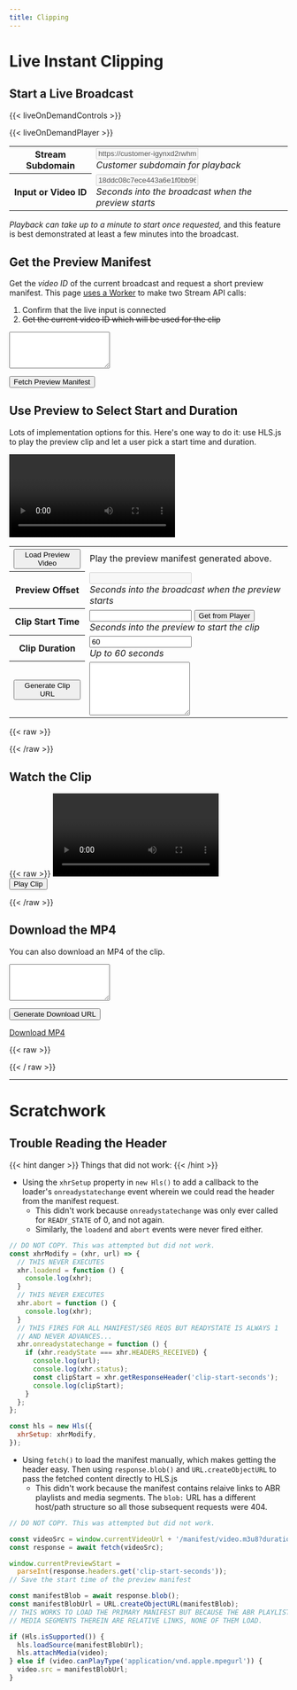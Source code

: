 ```yaml
---
title: Clipping
---
```


# Live Instant Clipping

## Start a Live Broadcast

{{< liveOnDemandControls >}}

{{< liveOnDemandPlayer >}}

<table>
  <tr>
    <th>Stream Subdomain</th>
    <td>
      <input type="text" id="stream-subdomain" value="https://customer-igynxd2rwhmuoxw8.cloudflarestream.com" disabled />
      <br /><em>Customer subdomain for playback</em>
    </td>
  </tr>
  <tr>
    <th>Input or Video ID</th>
    <td>
      <input type="text" id="input-id" value="18ddc08c7ece443a6e1f0bb968f9138a" disabled />
      <br /><em>Seconds into the broadcast when the preview starts</em>
    </td>
  </tr>
</table>

_Playback can take up to a minute to start once requested,_ and this feature is
best demonstrated at least a few minutes into the broadcast.

## Get the Preview Manifest

Get the _video ID_ of the current broadcast and request a short preview manifest.
This page [uses a Worker](https://github.com/tsmith512/bframes/blob/trunk/functions/api/liveOnDemand/status.ts)
to make two Stream API calls:

1. Confirm that the live input is connected
2. ~~Get the current video ID which will be used for the clip~~

<textarea class="output" id="preview-manifest-url" rows="4"></textarea>
<button id="preview-manifest">Fetch Preview Manifest</button>
<script>
  document.getElementById('preview-manifest').addEventListener('click', async (e) => {
    e.preventDefault();
    window.streamSubdomain = document.getElementById('stream-subdomain').value;
    window.streamInputId = document.getElementById('input-id').value;
    window.currentLiveUrl = `${window.streamSubdomain}/${window.streamInputId}`;

    // This could be done differently... just check to see if we're playing
    const status = await fetch('{{< HUGO_API_HOST >}}/api/liveOnDemand/status');
    if (status.ok) {
      const data = await status.json();
      if (data.state !== 'connected') {
        console.log('Live broadcast not currently running.');
        document.getElementById('preview-manifest-url').innerText =
          'Live broadcast not currently running / available.';
        return false;
      }
      console.log(`Live input ${data.input} recording to ${data.current}.`);
      document.getElementById('preview-manifest-url').innerText =
        `${window.currentLiveUrl}/manifest/video.m3u8?duration=3m`;
    }
  });
</script>

## Use Preview to Select Start and Duration

Lots of implementation options for this. Here's one way to do it: use HLS.js to
play the preview clip and let a user pick a start time and duration.

<script src="https://cdn.jsdelivr.net/npm/hls.js@1"></script>
<video controls id="preview-video"></video>

<table>
  <tr>
    <th><button id="preview-playback">Load Preview Video</button></th>
    <td>
      Play the preview manifest generated above.
    </td>
  </tr>
  <tr>
    <th>Preview Offset</th>
    <td>
      <input type="number" id="preview-offset" disabled />
      <br /><em>Seconds into the broadcast when the preview starts</em>
    </td>
  </tr>
  <tr>
    <th>Clip Start Time</th>
    <td>
      <input type="number" id="preview-start" />
      <button id="preview-time-capture">Get from Player</button>
      <br /><em>Seconds into the preview to start the clip</em>
    </td>
  </tr>
  <tr>
    <th>Clip Duration</th>
    <td>
      <input type="number" id="preview-duration" value="60" />
      <br /><em>Up to 60 seconds</em>
    </td>
  </tr>
  <tr>
    <th><button id="preview-make-clip">Generate Clip URL</button></th>
    <td>
      <textarea id="clip-base-url" rows="6" class="output"></textarea>
    </td>
  </tr>
</table>

<script>
  const previewButton = document.getElementById('preview-playback');
  const previewOffset = document.getElementById('preview-offset');
  const previewTimeCapture = document.getElementById('preview-time-capture');
  const previewStart = document.getElementById('preview-start');
  const previewDuration = document.getElementById('preview-duration');
  const previewGenerateUrl = document.getElementById('preview-make-clip');
  const clipBaseUrl = document.getElementById('clip-base-url');
</script>

{{< raw >}}
<script>
  const video = document.getElementById('preview-video');

  // Override the pLoader (playlist loader) to modify the handler for
  // receiving the manifest and grab the header there.
  class pLoader extends Hls.DefaultConfig.loader {
    constructor(config) {
      super(config);
      var load = this.load.bind(this);
      this.load = function (context, config, callbacks) {
        if (context.type == 'manifest') {
          var onSuccess = callbacks.onSuccess;
          // copy the existing onSuccess handler so we can fire it later.

          callbacks.onSuccess = function (response, stats, context, networkDetails) {
            console.log(networkDetails);
            // The fourth argument here is undocumented in HLS.js but contains
            // the response object for the manifest fetch, which gives us headers:

            window.currentPreviewStart =
              parseInt(networkDetails.getResponseHeader('preview-start-seconds'));
            // Save the start time of the preview manifest

            previewOffset.value = window.currentPreviewStart;
            // Put the value in our text field example

            window.currentVideoId =
              networkDetails.getResponseHeader('stream-media-id');

            window.currentVideoUrl = `${window.streamSubdomain}/${window.currentVideoId}`;

            onSuccess(response, stats, context);
            // And fire the exisint success handler.
          };
        }
        load(context, config, callbacks);
      };
    }
  }

  const hls = new Hls({
    pLoader: pLoader,
  });

  // Start playback of the preview manifest:
  previewButton.addEventListener('click', (e) => {
    e.preventDefault();
    if (window?.currentLiveUrl) {
      const videoSrc = window.currentLiveUrl + '/manifest/video.m3u8?duration=3m';
      if (Hls.isSupported()) {
        hls.loadSource(videoSrc);
        hls.attachMedia(video);
      } else if (video.canPlayType('application/vnd.apple.mpegurl')) {
        video.src = videoSrc;
      }
    } else {
      alert('Fetch the preview manifest first');
    }
  });

  // Grab the time into the preview where the user is, fill in the form
  previewTimeCapture.addEventListener('click', (e) => {
    e.preventDefault();
    previewStart.value = Math.floor(video.currentTime);
  });

  // Generate the clip URL. We'll need the video ID, the offset of the preview
  // and the time into the preview where the user marked.
  previewGenerateUrl.addEventListener('click', (e) => {
    if (!previewStart.value) {
      alert('Need a start time');
      return;
    } else if (!previewDuration.value || parseInt(previewDuration.value) > 60) {
      alert('Need a preview duration set and no more than 60 seconds');
      return;
    } else if (!window.currentVideoId) {
      alert('Fetch preview manifest.');
      return;
    }

    window.clipUrl =
      `${window.currentVideoUrl}/manifest/clip.m3u8` +
      `?time=${parseInt(previewStart.value) + window.currentPreviewStart}s` +
      `&duration=${previewDuration.value}s`;

    clipBaseUrl.innerText = window.clipUrl;
  });
</script>
{{< /raw >}}

## Watch the Clip

{{< raw >}}
<video controls id="clip-video"></video>
<br /><button id="clip-start">Play Clip</button>

<script>
  const videoClip = document.getElementById('clip-video');

  const hlsClip = new Hls();

  document.getElementById('clip-start').addEventListener('click', (e) => {
    e.preventDefault();
    if (!window?.clipUrl) {
      alert('Generate a clip above first');
      return;
    }

    if (Hls.isSupported()) {
      hlsClip.loadSource(window.clipUrl);
      hlsClip.attachMedia(videoClip);
    } else if (video.canPlayType('application/vnd.apple.mpegurl')) {
      videoClip.src = window.clipUrl;
    }
  });
</script>
{{< /raw >}}

## Download the MP4

You can also download an MP4 of the clip.

<textarea class="output" id="clip-download-url" rows="4"></textarea>
<button id="clip-download-url-generate">Generate Download URL</button>

<p>
  <a id="clip-download-link" href="javascript:alert('Build a clip first.')">Download MP4</a>
</p>

{{< raw >}}
<script>
  document.getElementById('clip-download-url-generate').addEventListener('click', (e) => {
    e.preventDefault();
    if (!window?.clipUrl) {
      alert('Generate a clip above first');
      return;
    }

    const downloadUrl =
      `${window.currentVideoUrl}/clip.mp4` +
      `?time=${parseInt(previewStart.value) + window.currentPreviewStart}s` +
      `&duration=${previewDuration.value}s` +
      `&filename=clip-test-${previewDuration.value}s.mp4`;

    document.getElementById('clip-download-url').innerText = downloadUrl;
    document.getElementById('clip-download-link').href = downloadUrl;
  });
</script>
{{< / raw >}}

---

# Scratchwork

## Trouble Reading the Header

{{< hint danger >}}
Things that did not work:
{{< /hint >}}

- Using the `xhrSetup` property in `new Hls()` to add a callback to the loader's
  `onreadystatechange` event wherein we could read the header from the manifest
  request.
  - This didn't work because `onreadystatechange` was only ever called for
    `READY_STATE` of 0, and not again.
  - Similarly, the `loadend` and `abort` events were never fired either.

``` js
// DO NOT COPY. This was attempted but did not work.
const xhrModify = (xhr, url) => {
  // THIS NEVER EXECUTES
  xhr.loadend = function () {
    console.log(xhr);
  }
  // THIS NEVER EXECUTES
  xhr.abort = function () {
    console.log(xhr);
  }
  // THIS FIRES FOR ALL MANIFEST/SEG REQS BUT READYSTATE IS ALWAYS 1
  // AND NEVER ADVANCES...
  xhr.onreadystatechange = function () {
    if (xhr.readyState === xhr.HEADERS_RECEIVED) {
      console.log(url);
      console.log(xhr.status);
      const clipStart = xhr.getResponseHeader('clip-start-seconds');
      console.log(clipStart);
    }
  };
};

const hls = new Hls({
  xhrSetup: xhrModify,
});
```


- Using `fetch()` to load the manifest manually, which makes getting the header
  easy. Then using `response.blob()` and `URL.createObjectURL` to pass the fetched
  content directly to HLS.js
  - This didn't work because the manifest contains relaive links to ABR playlists
    and media segments. The `blob:` URL has a different host/path structure so
    all those subsequent requests were 404.

``` js
// DO NOT COPY. This was attempted but did not work.

const videoSrc = window.currentVideoUrl + '/manifest/video.m3u8?duration=3m';
const response = await fetch(videoSrc);

window.currentPreviewStart =
  parseInt(response.headers.get('clip-start-seconds'));
// Save the start time of the preview manifest

const manifestBlob = await response.blob();
const manifestBlobUrl = URL.createObjectURL(manifestBlob);
// THIS WORKS TO LOAD THE PRIMARY MANIFEST BUT BECAUSE THE ABR PLAYLISTS AND
// MEDIA SEGMENTS THEREIN ARE RELATIVE LINKS, NONE OF THEM LOAD.

if (Hls.isSupported()) {
  hls.loadSource(manifestBlobUrl);
  hls.attachMedia(video);
} else if (video.canPlayType('application/vnd.apple.mpegurl')) {
  video.src = manifestBlobUrl;
}
```
